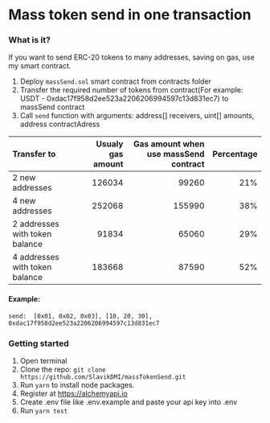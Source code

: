 # Mass token send in one transaction

### What is it?
 If you want to send ERC-20 tokens to many addresses, saving on gas, use my smart contract.
1. Deploy `massSend.sol` smart contract from contracts folder
2. Transfer the required number of tokens from contract(For example: USDT - 0xdac17f958d2ee523a2206206994597c13d831ec7) to massSend contract
3. Call `send` function with arguments: address[] receivers, uint[] amounts, address contractAdress

| Transfer to         | Usualy gas amount | Gas amount when use massSend contract | Percentage
| :------------- |-------------:| -----:| -----:|
| 2 new addresses    | 126034 | 99260 | 21% |
| 4 new addresses    | 252068 | 155990 | 38% |
| 2 addresses with token balance | 91834 | 65060 | 29% |
| 4 addresses with token balance | 183668 | 87590 | 52% |



#### Example:
`send:  [0x01, 0x02, 0x03], [10, 20, 30], 0xdac17f958d2ee523a2206206994597c13d831ec7`



### Getting started
 1. Open terminal
 2. Clone the repo: `git clone https://github.com/SlavikDMI/massTokenSend.git`
 3. Run `yarn` to install node packages.
 4. Register at https://alchemyapi.io
 5. Create .env file like .env.example and paste your api key into .env
 5. Run `yarn test`
